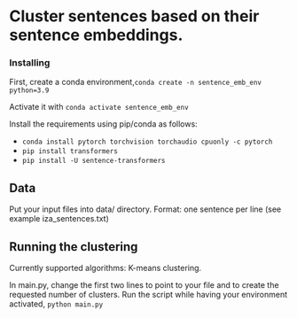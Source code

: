 # Cluster sentences based on their sentence embeddings.

### Installing 
First, create a conda environment,``conda create -n sentence_emb_env python=3.9``

Activate it with ``conda activate sentence_emb_env``

Install the requirements using pip/conda as follows:
- ``conda install pytorch torchvision torchaudio cpuonly -c pytorch``
- ``pip install transformers``
- ``pip install -U sentence-transformers``

## Data
Put your input files into data/ directory. Format: one sentence per line (see example iza_sentences.txt)

## Running the clustering
Currently supported algorithms: K-means clustering. 

In main.py, change the first two lines to point to your file and to create the requested number of clusters.
Run the script while having your environment activated, ``python main.py``